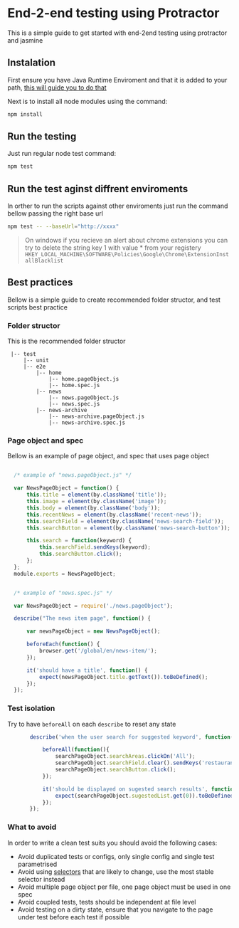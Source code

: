# End-2-end testing using Protractor

This is a simple guide to get started with end-2end testing using protractor and jasmine

## Instalation

First ensure you have Java Runtime Enviroment and that it is added to your path, [this will guide you to do that](https://docs.oracle.com/javase/tutorial/essential/environment/paths.html)


Next is to install all node modules using the command:

```sh
npm install
```

## Run the testing

Just run regular node test command:

```sh
npm test
```

## Run the test aginst diffrent enviroments

In orther to run the scripts against other enviroments just run the command bellow passing the right base url 

```sh
npm test -- --baseUrl="http://xxxx"
```

> On windows if you recieve an alert about chrome extensions you can try to delete the string key 1 with value * from your registery
> `HKEY_LOCAL_MACHINE\SOFTWARE\Policies\Google\Chrome\ExtensionInstallBlacklist`


## Best practices

Bellow is a simple guide to create recommended folder structor, and test scripts best practice

### Folder structor

This is the recommended folder structor

```dir
 |-- test
     |-- unit
     |-- e2e
         |-- home
             |-- home.pageObject.js
             |-- home.spec.js
         |-- news
             |-- news.pageObject.js
             |-- news.spec.js
         |-- news-archive
             |-- news-archive.pageObject.js
             |-- news-archive.spec.js
```

### Page object and spec

Bellow is an example of page object, and spec that uses page object

```js

  /* example of "news.pageObject.js" */

  var NewsPageObject = function() {
      this.title = element(by.className('title'));
      this.image = element(by.className('image'));
      this.body = element(by.className('body'));
      this.recentNews = element(by.className('recent-news'));
      this.searchField = element(by.className('news-search-field'));
      this.searchButton = element(by.className('news-search-button'));

      this.search = function(keyword) {
          this.searchField.sendKeys(keyword);
          this.searchButton.click();
      };
  };
  module.exports = NewsPageObject;


  /* example of "news.spec.js" */

  var NewsPageObject = require('./news.pageObject');

  describe("The news item page", function() {

      var newsPageObject = new NewsPageObject();

      beforeEach(function() {
          browser.get('/global/en/news-item/');
      });

      it('should have a title', function() {
          expect(newsPageObject.title.getText()).toBeDefined();
      });
  });
```

### Test isolation

Try to have `beforeAll` on each `describe` to reset any state

```js
       describe('when the user search for suggested keyword', function(){

           beforeAll(function(){
               searchPageObject.searchAreas.clickOn('All');
               searchPageObject.searchField.clear().sendKeys('restaurant menu');
               searchPageObject.searchButton.click();
           });

           it('should be displayed on sugested search results', function(){
               expect(searchPageObject.sugestedList.get(0)).toBeDefined();
           });
       });
```

### What to avoid

In order to write a clean test suits you should avoid the following cases:

- Avoid duplicated tests or configs, only single config and single test parametrised
- Avoid using [selectors](https://github.com/angular/protractor/blob/master/docs/locators.md) that are likely to change, use the most stable selector instead
- Avoid multiple page object per file, one page object must be used in one spec
- Avoid coupled tests, tests should be independent at file level
- Avoid testing on a dirty state, ensure that you navigate to the page under test before each test if possible